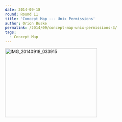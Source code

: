 ```yaml
---
date: 2014-09-18
round: Round 11
title: 'Concept Map --- Unix Permissions'
author: Orion Buske
permalink: /2014/09/concept-map-unix-permissions-3/
tags:
  - Concept Map
---
```

[<img class="alignnone size-medium wp-image-8845" alt="IMG_20140918_033915" src="http://files.software-carpentry.org/training-course/2014/09/IMG_20140918_033915-300x225.jpg" width="300" height="225" />][1]

 [1]: http://files.software-carpentry.org/training-course/2014/09/IMG_20140918_033915.jpg
